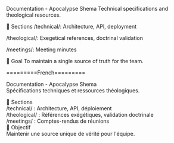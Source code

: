 Documentation - Apocalypse Shema
Technical specifications and theological resources.

📖 Sections
/technical/: Architecture, API, deployment

/theological/: Exegetical references, doctrinal validation

/meetings/: Meeting minutes

🎯 Goal
To maintain a single source of truth for the team.


=========French=========<br />

Documentation - Apocalypse Shema<br />
Spécifications techniques et ressources théologiques.<br />

📖 Sections<br />
/technical/ : Architecture, API, déploiement<br />
/theological/ : Références exégétiques, validation doctrinale<br />
/meetings/ : Comptes-rendus de réunions<br />
🎯 Objectif<br />
Maintenir une source unique de vérité pour l'équipe.
